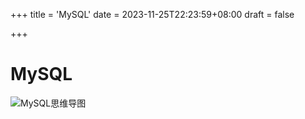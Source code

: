 +++
title = 'MySQL'
date = 2023-11-25T22:23:59+08:00
draft = false

+++

# MySQL

![MySQL思维导图](
https://static.jiangliuhong.top/images/my/xmind-MySQL.png)